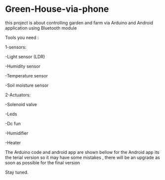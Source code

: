 # Green-House-via-phone
this project is about controlling garden and farm via Arduino and Android application using Bluetooth module 

Tools you need :

1-sensors:

  -Light sensor (LDR)
  
  -Humidity sensor
  
  -Temperature sensor
  
  -Soil moisture sensor

2-Actuators: 

   -Solenoid valve
   
   -Leds
   
   -Dc fun
  
   -Humidifier
   
   -Heater
  
   The Arduino code and android app are shown bellow 
   for the Android app its the terial version so it may have some mistakes , there will be an upgrade as soon as possible for the final version 
   
  Stay tuned. 
